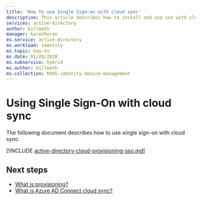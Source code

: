 ```yaml
---
title: 'How to use Single Sign-on with cloud sync'
description: This article describes how to install and use sso with cloud sync.
services: active-directory
author: billmath
manager: karenhoran
ms.service: active-directory
ms.workload: identity
ms.topic: how-to
ms.date: 01/28/2020
ms.subservice: hybrid
ms.author: billmath
ms.collection: M365-identity-device-management
---
```


# Using Single Sign-On with cloud sync
The following document describes how to use single sign-on with cloud sync.

[!INCLUDE [active-directory-cloud-provisioning-sso.md](../../../includes/active-directory-cloud-provisioning-sso.md)]





## Next steps 

- [What is provisioning?](what-is-provisioning.md)
- [What is Azure AD Connect cloud sync?](what-is-cloud-sync.md)
